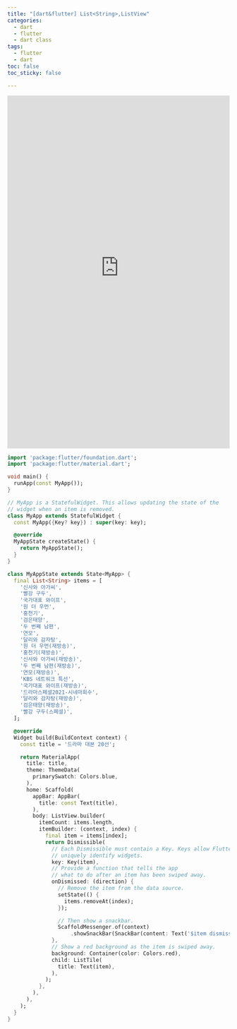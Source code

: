 ```yaml
---
title: "[dart&flutter] List<String>,ListView"
categories: 
  - dart
  - flutter
  - dart class
tags: 
  - flutter
  - dart
toc: false
toc_sticky: false

---
```


<iframe width="100%" height="800" src="https://s3.us-west-2.amazonaws.com/secure.notion-static.com/42bb0efd-ac37-4c2f-b9c4-1e6519aac45e/%E1%84%92%E1%85%AA%E1%84%86%E1%85%A7%E1%86%AB_%E1%84%80%E1%85%B5%E1%84%85%E1%85%A9%E1%86%A8_2021-10-26_%E1%84%8B%E1%85%A9%E1%84%92%E1%85%AE_7.42.40.mov?X-Amz-Algorithm=AWS4-HMAC-SHA256&X-Amz-Credential=AKIAT73L2G45O3KS52Y5%2F20211109%2Fus-west-2%2Fs3%2Faws4_request&X-Amz-Date=20211109T182847Z&X-Amz-Expires=86400&X-Amz-Signature=c760658c632d7cbcd51c81647bd957870926faf00de1a1a5343b2b94cc1e5f60&X-Amz-SignedHeaders=host&response-content-disposition=filename%20%3D%22%25E1%2584%2592%25E1%2585%25AA%25E1%2584%2586%25E1%2585%25A7%25E1%2586%25AB%2520%25E1%2584%2580%25E1%2585%25B5%25E1%2584%2585%25E1%2585%25A9%25E1%2586%25A8%25202021-10-26%2520%25E1%2584%258B%25E1%2585%25A9%25E1%2584%2592%25E1%2585%25AE%25207.42.40.mov%22" frameborder="0" allow="accelerometer; autoplay; clipboard-write; encrypted-media; gyroscope; picture-in-picture" allowfullscreen></iframe>

```dart
import 'package:flutter/foundation.dart';
import 'package:flutter/material.dart';

void main() {
  runApp(const MyApp());
}

// MyApp is a StatefulWidget. This allows updating the state of the
// widget when an item is removed.
class MyApp extends StatefulWidget {
  const MyApp({Key? key}) : super(key: key);

  @override
  MyAppState createState() {
    return MyAppState();
  }
}

class MyAppState extends State<MyApp> {
  final List<String> items = [
    '신사와 아가씨',
    '빨강 구두',
    '국가대표 와이프',
    '원 더 우먼',
    '홍천기',
    '검은태양',
    '두 번째 남편',
    '연모',
    '달리와 감자탕',
    '원 더 우먼(재방송)',
    '홍천기(재방송)',
    '신사와 아가씨(재방송)',
    '두 번째 남편(재방송)',
    '연모(재방송)',
    'KBS 네트워크 특선',
    '국가대표 와이프(재방송)',
    '드라마스페셜2021-시네마회수',
    '달리와 감자탕(재방송)',
    '검은태양(재방송)',
    '빨강 구두(스페셜)',
  ];

  @override
  Widget build(BuildContext context) {
    const title = '드라마 대본 20선';

    return MaterialApp(
      title: title,
      theme: ThemeData(
        primarySwatch: Colors.blue,
      ),
      home: Scaffold(
        appBar: AppBar(
          title: const Text(title),
        ),
        body: ListView.builder(
          itemCount: items.length,
          itemBuilder: (context, index) {
            final item = items[index];
            return Dismissible(
              // Each Dismissible must contain a Key. Keys allow Flutter to
              // uniquely identify widgets.
              key: Key(item),
              // Provide a function that tells the app
              // what to do after an item has been swiped away.
              onDismissed: (direction) {
                // Remove the item from the data source.
                setState(() {
                  items.removeAt(index);
                });

                // Then show a snackbar.
                ScaffoldMessenger.of(context)
                    .showSnackBar(SnackBar(content: Text('$item dismissed')));
              },
              // Show a red background as the item is swiped away.
              background: Container(color: Colors.red),
              child: ListTile(
                title: Text(item),
              ),
            );
          },
        ),
      ),
    );
  }
}
```